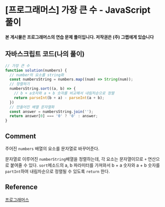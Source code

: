 
# [프로그래머스] 가장 큰 수 - JavaScript 풀이

**본 게시물은 프로그래머스의 연습 문제 풀이입니다. 저작권은 (주) 그랩에게 있습니다**

## 자바스크립트 코드(나의 풀이)

```javascript
// 가장 큰 수
function solution(numbers) {
  // number의 요소를 string화
  const numbersString = numbers.map((num) => String(num));
  // 정렬하기
  numbersString.sort((a, b) => {
    // b + a숫자와 a + b 숫자를 비교해서 내림차순으로 정렬
    return parseInt(b + a) - parseInt(a + b);
  })
  // 만들어진 배열 문자열화
  const answer = numbersString.join('');
  return answer[0] === '0' ? '0' : answer;
}
```



## Comment

주어진 `numbers`  배열의 요소를 문자열로 바꾸어준다.

문자열로 이루어진 `numberString`배열을 정렬하는데, 각 요소는 문자열이므로 `+` 연산으로 붙여줄 수 있다. `sort`메소드의 a, b 파라미터를 가져와서 b + a 숫자와 a + b 숫자를 `partInt`하여 내림차순으로 정렬될 수 있도록 `return` 한다.

## Reference

[프로그래머스](https://programmers.co.kr)

